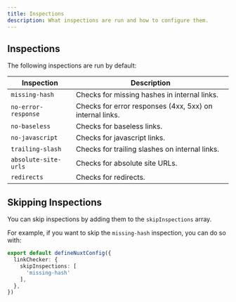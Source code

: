 ```yaml
---
title: Inspections
description: What inspections are run and how to configure them.
---
```


## Inspections

The following inspections are run by default:

| Inspection | Description                                            | 
| --- |--------------------------------------------------------|
| `missing-hash` | Checks for missing hashes in internal links.           | 
| `no-error-response` | Checks for error responses (4xx, 5xx) on internal links. |
| `no-baseless` | Checks for baseless links.                             |
| `no-javascript` | Checks for javascript links.                           |
| `trailing-slash` | Checks for trailing slashes on internal links.         |
| `absolute-site-urls` | Checks for absolute site URLs.                         |
| `redirects` | Checks for redirects.                                  |


## Skipping Inspections

You can skip inspections by adding them to the `skipInspections` array.

For example, if you want to skip the `missing-hash` inspection, you can do so with:

```ts
export default defineNuxtConfig({
  linkChecker: {
    skipInspections: [
      'missing-hash'
    ],
  },
})
```
